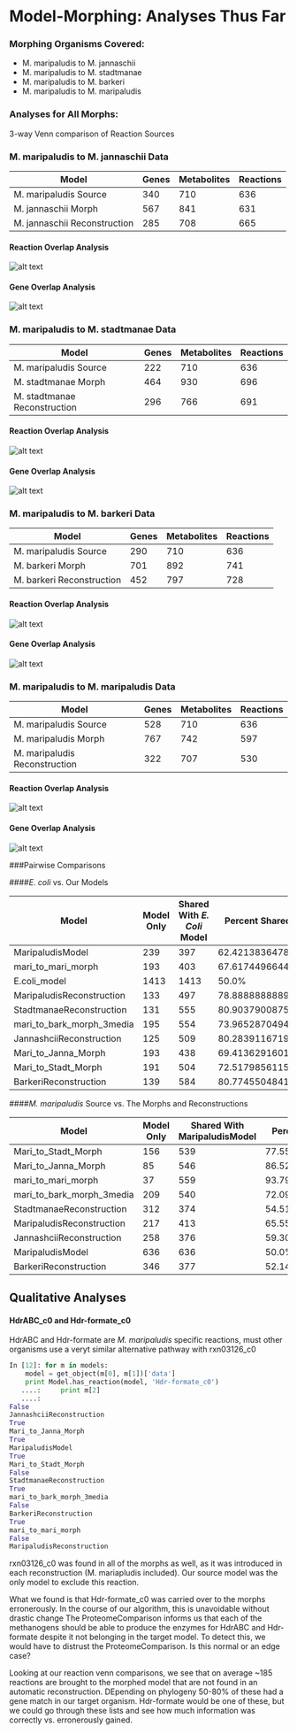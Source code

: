 # Model-Morphing: Analyses Thus Far

### Morphing Organisms Covered:
* M. maripaludis to M. jannaschii
* M. maripaludis to M. stadtmanae
* M. maripaludis to M. barkeri
* M. maripaludis to M. maripaludis

### Analyses for All Morphs:
3-way Venn comparison of Reaction Sources


### M. maripaludis to M. jannaschii Data

| Model  | Genes | Metabolites  | Reactions |
| ------------- | ------------- | ------------- | ------------- |
| M. maripaludis Source          | 340     | 710           |         636 | 
| M. jannaschii Morph            | 567     | 841           | 631         | 
| M. jannaschii Reconstruction   | 285     | 708           | 665         | 

#### Reaction Overlap Analysis
![alt text](https://raw.githubusercontent.com/kingb12/model-morphing/master/analysisimages/marijannarxnsvenn.png "marijannarxnsvenn.png")

#### Gene Overlap Analysis
![alt text](https://raw.githubusercontent.com/kingb12/model-morphing/master/analysisimages/marijannagenesvenn.png "marijannagenesvenn.png")

### M. maripaludis to M. stadtmanae Data

| Model  | Genes | Metabolites  | Reactions |
| ------------- | ------------- | ------------- | ------------- |
| M. maripaludis Source          | 222 | 710 | 636 |
| M. stadtmanae Morph            | 464 | 930 | 696 |
| M. stadtmanae Reconstruction   | 296 | 766 | 691 |

#### Reaction Overlap Analysis
![alt text](https://raw.githubusercontent.com/kingb12/model-morphing/master/analysisimages/maristadtrxnsvenn.png "maristadtrxnsvenn.png")

#### Gene Overlap Analysis
![alt text](https://raw.githubusercontent.com/kingb12/model-morphing/master/analysisimages/maristadtgenesvenn.png "maristadtgenesvenn.png")

### M. maripaludis to M. barkeri Data

| Model  | Genes | Metabolites  | Reactions |
| ------------- | ------------- | ------------- | ------------- |
| M. maripaludis Source       | 290 | 710 | 636 |
| M. barkeri Morph            | 701 | 892 | 741 |
| M. barkeri Reconstruction   | 452 | 797 | 728 |

#### Reaction Overlap Analysis
![alt text](https://raw.githubusercontent.com/kingb12/model-morphing/master/analysisimages/maribarkrxnsvenn.png "maribarkrxnsvenn.png")

#### Gene Overlap Analysis
![alt text](https://raw.githubusercontent.com/kingb12/model-morphing/master/analysisimages/maribarkgenesvenn.png "maribarkgenesvenn.png")

### M. maripaludis to M. maripaludis Data

| Model  | Genes | Metabolites  | Reactions |
| ------------- | ------------- | ------------- | ------------- |
| M. maripaludis Source       | 528 | 710 | 636 |
| M. maripaludis Morph            | 767 | 742 | 597 |
| M. maripaludis Reconstruction   | 322 | 707 | 530 |

#### Reaction Overlap Analysis
![alt text](https://raw.githubusercontent.com/kingb12/model-morphing/master/analysisimages/marimarirxnsvenn.png "marimarirxnsvenn.png")

#### Gene Overlap Analysis
![alt text](https://raw.githubusercontent.com/kingb12/model-morphing/master/analysisimages/marimarigenesvenn.png "marimarigenesvenn.png")



###Pairwise Comparisons

####*E. coli* vs. Our Models

| Model | Model Only | Shared With *E. Coli* Model | Percent Shared |
| --- | --- | --- | --- |
| MaripaludisModel | 239 | 397 | 62.4213836478% |
| mari_to_mari_morph | 193 | 403 | 67.6174496644% |
| E.coli_model | 1413 | 1413 | 50.0% |
| MaripaludisReconstruction | 133 | 497 | 78.8888888889% |
| StadtmanaeReconstruction | 131 | 555 | 80.9037900875% |
| mari_to_bark_morph_3media | 195 | 554 | 73.9652870494% |
| JannashciiReconstruction | 125 | 509 | 80.2839116719% |
| Mari_to_Janna_Morph | 193 | 438 | 69.4136291601% |
| Mari_to_Stadt_Morph | 191 | 504 | 72.5179856115% |
| BarkeriReconstruction | 139 | 584 | 80.7745504841% |

####*M. maripaludis* Source vs. The Morphs and Reconstructions

| Model | Model Only | Shared With MaripaludisModel | Percent Shared |
| --- | --- | --- | --- |
| Mari_to_Stadt_Morph | 156 | 539 | 77.5539568345% |
| Mari_to_Janna_Morph | 85 | 546 | 86.529318542% |
| mari_to_mari_morph | 37 | 559 | 93.7919463087% |
| mari_to_bark_morph_3media | 209 | 540 | 72.0961281709% |
| StadtmanaeReconstruction | 312 | 374 | 54.5189504373% |
| MaripaludisReconstruction | 217 | 413 | 65.5555555556% |
| JannashciiReconstruction | 258 | 376 | 59.3059936909% |
| MaripaludisModel | 636 | 636 | 50.0% |
| BarkeriReconstruction | 346 | 377 | 52.1438450899% |


## Qualitative Analyses

#### HdrABC_c0 and Hdr-formate_c0
HdrABC and Hdr-formate are *M. maripaludis* specific reactions, must other organisms use a veryt similar alternative pathway with rxn03126_c0 

```python
In [12]: for m in models:
    model = get_object(m[0], m[1])['data']
    print Model.has_reaction(model, 'Hdr-formate_c0')
   ....:     print m[2]
   ....:
False
JannashciiReconstruction
True
Mari_to_Janna_Morph
True
MaripaludisModel
True
Mari_to_Stadt_Morph
False
StadtmanaeReconstruction
True
mari_to_bark_morph_3media
False
BarkeriReconstruction
True
mari_to_mari_morph
False
MaripaludisReconstruction
```
rxn03126_c0 was found in all of the morphs as well, as it was introduced in each reconstruction (M. mariapludis included). Our source model was the only model to exclude this reaction.

What we found is that Hdr-formate_c0 was carried over to the morphs erronerously. In the course of our algorithm, this is unavoidable without drastic change
The ProteomeComparison informs us that each of the methanogens should be able to produce the enzymes for HdrABC and Hdr-formate despite it not belonging in the
target model. To detect this, we would have to distrust the ProteomeComparison. Is this normal or an edge case? 

Looking at our reaction venn comparisons, we see that on average ~185 reactions are brought to the morphed model that are not found in an automatic reconstruction. DEpending on phylogeny 50-80% of these had a gene match in our target organism. Hdr-formate would be one of these, but we could go through these lists and see how much information was correctly vs. erronerously gained.
